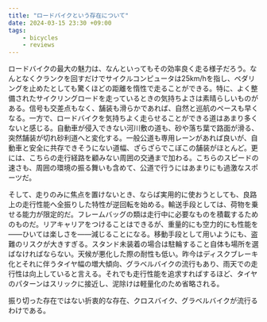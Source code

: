 ```yaml
---
title: "ロードバイクという存在について"
date: 2024-03-15 23:30 +09:00
tags:
    - bicycles
    - reviews
---
```


ロードバイクの最大の魅力は、なんといってもその効率良く走る様子だろう。なんとなくクランクを回すだけでサイクルコンピュータは25km/hを指し、ペダリングを止めたとしても驚くほどの距離を惰性で走ることができる。特に、よく整備されたサイクリングロードを走っているときの気持ちよさは素晴らしいものがある。信号も交差点もなく、舗装も滑らかであれば、自然と巡航のペースも早くなる。一方で、ロードバイクを気持ちよく走らせることができる道はあまり多くないと感じる。自動車が侵入できない河川敷の道も、砂や落ち葉で路面が滑る、突然舗装が切れ砂利道へと変化する。一般公道も専用レーンがあれば良いが、自動車と安全に共存できそうにない道幅、ざらざらでこぼこの舗装がほとんど。更には、こちらの走行経路を顧みない周囲の交通まで加わる。こちらのスピードの速さも、周囲の環境の振る舞いも含めて、公道で行うにはあまりにも過激なスポーツだ。

そして、走りのみに焦点を置けないとき、ならば実用的に使おうとしても、良路上の走行性能へ全振りした特性が逆回転を始める。輸送手段としては、荷物を乗せる能力が限定的だ。フレームバッグの類は走行中に必要なものを積載するためのものだ。リアキャリアをつけることはできるが、重量的にも空力的にも性能を――ひいては楽しさを――減じることになる。移動手段として用いようにも、盗難のリスクが大きすぎる。スタンド未装着の場合は駐輪すること自体も場所を選ばなければならない。天候が悪化した際の耐性も低い。昨今はディスクブレーキ化とそれに伴うタイヤ幅の増大傾向、グラベルバイクの流行もあり、雨天での走行性は向上していると言える。それでも走行性能を追求すればするほど、タイヤのパターンはスリックに接近し、泥除けは軽量化のため省略される。

振り切った存在ではない折衷的な存在、クロスバイク、グラベルバイクが流行るわけである。
